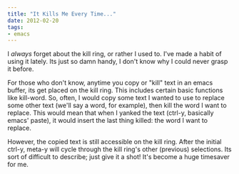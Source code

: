 ```yaml
---
title: "It Kills Me Every Time..."
date: 2012-02-20
tags:
- emacs
---
```

I *always* forget about the kill ring, or rather I used to. I've made a habit of using it lately. Its just so damn handy, I don't know why I could never grasp it before.
<!--more-->
For those who don't know, anytime you copy or "kill" text in an emacs buffer, its get placed on the kill ring. This includes certain basic functions like kill-word. So, often, I would copy some text I wanted to use to replace some other text (we'll say a word, for example), then kill the word I want to replace. This would mean that when I yanked the text (ctrl-y, basically emacs' paste), it would insert the last thing killed: the word I want to replace.

However, the copied text is still accessible on the kill ring. After the initial ctrl-y, meta-y will cycle through the kill ring's other (previous) selections. Its sort of difficult to describe; just give it a shot! It's become a huge timesaver for me.
